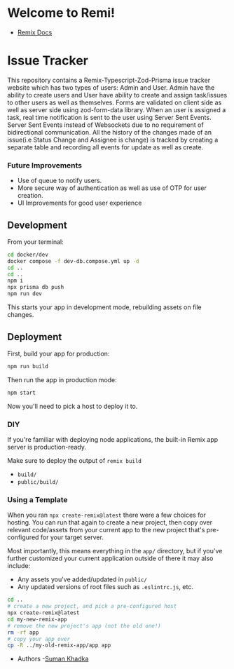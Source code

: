 # Welcome to Remi!

- [Remix Docs](https://remix.run/docs)

# Issue Tracker
This repository contains a Remix-Typescript-Zod-Prisma issue tracker website which has two types of users: Admin and User. Admin have the ability to create users and User have ability to create and assign task/issues to other users as well as themselves.
Forms are validated on client side as well as server side using zod-form-data library. 
When an user is assigned a task, real time notification is sent to the user using Server Sent Events. Server Sent Events instead of Websockets due to no requirement of bidirectional communication.
All the history of the changes made of an issue(i.e Status Change and Assignee is change) is tracked by creating a separate table and recording all events for update as well as create.

### Future Improvements
- Use of queue to notify users.
- More secure way of authentication as well as use of OTP for user creation.
- UI Improvements for good user experience




## Development

From your terminal:

```sh
cd docker/dev
docker compose -f dev-db.compose.yml up -d
cd ..
cd ..
npm i
npx prisma db push
npm run dev
```

This starts your app in development mode, rebuilding assets on file changes.

## Deployment

First, build your app for production:

```sh
npm run build
```

Then run the app in production mode:

```sh
npm start
```

Now you'll need to pick a host to deploy it to.

### DIY

If you're familiar with deploying node applications, the built-in Remix app server is production-ready.

Make sure to deploy the output of `remix build`

- `build/`
- `public/build/`

### Using a Template

When you ran `npx create-remix@latest` there were a few choices for hosting. You can run that again to create a new project, then copy over relevant code/assets from your current app to the new project that's pre-configured for your target server.

Most importantly, this means everything in the `app/` directory, but if you've further customized your current application outside of there it may also include:

- Any assets you've added/updated in `public/`
- Any updated versions of root files such as `.eslintrc.js`, etc.

```sh
cd ..
# create a new project, and pick a pre-configured host
npx create-remix@latest
cd my-new-remix-app
# remove the new project's app (not the old one!)
rm -rf app
# copy your app over
cp -R ../my-old-remix-app/app app
```

- Authors -[Suman Khadka](https://github.com/sumann7916)

